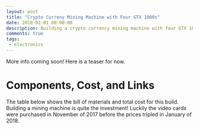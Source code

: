 ```yaml
---
layout: post
title: "Crypto Curreny Mining Machine with Four GTX 1080s"
date: 2018-02-01 00:00:00
description: Building a crypto currency mining machine with four GTX 1080s to mine Lyra2REv2 ASIC-proof currency
comments: true
tags: 
 - electronics
---
```


More info coming soon! Here is a teaser for now.


# Components, Cost, and Links
The table below shows the bill of materials and total cost for this build. Building a mining machine is quite the investment! Luckily the video cards were purchased in November of 2017 before the prices tripled in January of 2018.


<div>
	<style>
	table {
	    border-collapse: collapse;
	    word-break: break-all;
	    width: 100%;
	}

	td, th {
	    border: 1px solid #dddddd;
	    text-align: left;
	    padding: 8px;
	}

	tr:nth-child(even) {
	    background-color: #646464;
	}
	</style>

	<table>
	  <tr>
	  	<th>Item</th>
	    <th>Part Number</th>
	    <th>Cost</th>
	  </tr>
	  <tr>
	  	<td>Four Video Cards</td>
	    <td><a href="https://www.newegg.com/Product/Product.aspx?Item=9SIA85V4RS1590&cm_re=EVGA_GeForce_GTX_1080_SC-_-9SIA85V4RS1590-_-Product" target="_blank">EVGA GeForce GTX 1080 SC</a></td>
	    <td>4x $540</td>
	  </tr>
	  <tr>
	  	<td>Computer Case</td>
	    <td><a href="https://www.rosewill.com/rosewill-rsv-l4000b-4u-rackmount-server-case-chassis-for-bitcoin-mining-machine.html" target="_blank">Rosewill RSV-L4000B Mining Case</a></td>
	    <td>$150</td>
	  </tr>
	  <tr>
	  	<td>1000W Power Supply</td>
	    <td><a href="https://www.newegg.com/Product/Product.aspx?Item=N82E16817438010&nm_mc=TEMC-RMA-Approvel&cm_mmc=TEMC-RMA-Approvel-_-Content-_-text-_-" target="_blank">EVGA 120-G2-1000-XR</a></td>
	    <td>$160</td>
	  </tr>
	  <tr>
	  	<td>PCIe Riser Cards</td>
	    <td><a href="http://a.co/h0OACrX" target="_blank">LTERIVER VER006C</a></td>
	    <td>$49</td>
	  </tr>
	  <tr>
	  	<td>Seven Cooling Fans</td>
	    <td><a href="https://www.newegg.com/Product/Product.aspx?Item=N82E16835226033" target="_blank">SilenX EFX-08-12 80mm</a></td>
	    <td>7x $9</td>
	  </tr>
	  <tr>
	  	<td>Motherboard</td>
	    <td><a href="https://www.asus.com/us/Motherboards/Z170-E/" target="_blank">ASUS Z170-E</a></td>
	    <td>$80</td>
	  </tr>
	  <tr>
	  	<td>CPU (used)</td>
	    <td><a href="https://ark.intel.com/products/90741/Intel-Celeron-Processor-G3900-2M-Cache-2_80-GHz" target="_blank">Intel Celeron G3930</a></td>
	    <td>$30</td>
	  </tr>
	  <tr>
	  	<td>Memory (used)</td>
	    <td><a href="http://www.crucial.com/usa/en/ct4g4dfs824a" target="_blank">Crucial CT4G4DFS824A</a></td>
	    <td>$30</td>
	  </tr>
	  <tr>
	  	<td>Total</td>
	    <td><a href=""></a></td>
	    <td>$2722</td>
	  </tr>
	</table>
</div>